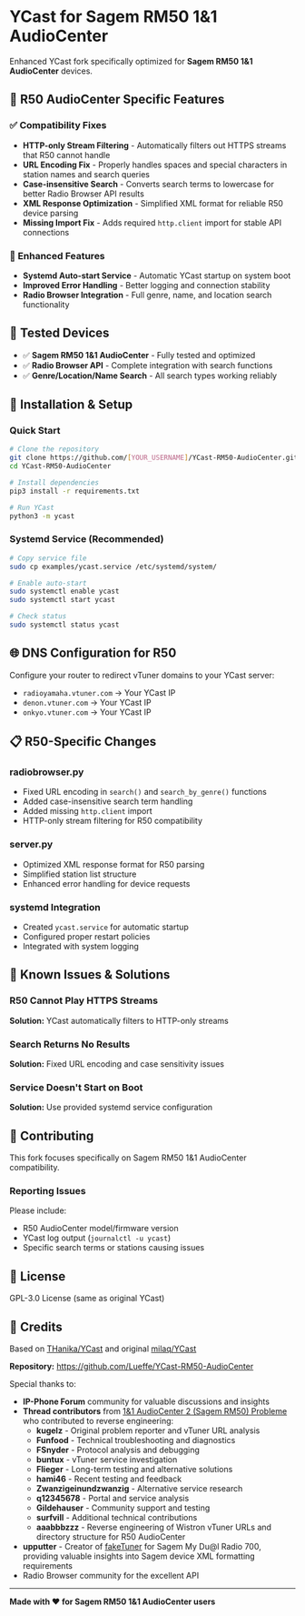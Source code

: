 # YCast for Sagem RM50 1&1 AudioCenter

Enhanced YCast fork specifically optimized for **Sagem RM50 1&1 AudioCenter** devices.

## 🎯 R50 AudioCenter Specific Features

### ✅ Compatibility Fixes
- **HTTP-only Stream Filtering** - Automatically filters out HTTPS streams that R50 cannot handle
- **URL Encoding Fix** - Properly handles spaces and special characters in station names and search queries
- **Case-insensitive Search** - Converts search terms to lowercase for better Radio Browser API results
- **XML Response Optimization** - Simplified XML format for reliable R50 device parsing
- **Missing Import Fix** - Adds required `http.client` import for stable API connections

### 🚀 Enhanced Features
- **Systemd Auto-start Service** - Automatic YCast startup on system boot
- **Improved Error Handling** - Better logging and connection stability
- **Radio Browser Integration** - Full genre, name, and location search functionality

## 📱 Tested Devices
- ✅ **Sagem RM50 1&1 AudioCenter** - Fully tested and optimized
- ✅ **Radio Browser API** - Complete integration with search functions
- ✅ **Genre/Location/Name Search** - All search types working reliably

## 🔧 Installation & Setup

### Quick Start
```bash
# Clone the repository
git clone https://github.com/[YOUR_USERNAME]/YCast-RM50-AudioCenter.git
cd YCast-RM50-AudioCenter

# Install dependencies
pip3 install -r requirements.txt

# Run YCast
python3 -m ycast
```

### Systemd Service (Recommended)
```bash
# Copy service file
sudo cp examples/ycast.service /etc/systemd/system/

# Enable auto-start
sudo systemctl enable ycast
sudo systemctl start ycast

# Check status
sudo systemctl status ycast
```

## 🌐 DNS Configuration for R50

Configure your router to redirect vTuner domains to your YCast server:
- `radioyamaha.vtuner.com` → Your YCast IP
- `denon.vtuner.com` → Your YCast IP  
- `onkyo.vtuner.com` → Your YCast IP

## 📋 R50-Specific Changes

### radiobrowser.py
- Fixed URL encoding in `search()` and `search_by_genre()` functions
- Added case-insensitive search term handling
- Added missing `http.client` import
- HTTP-only stream filtering for R50 compatibility

### server.py  
- Optimized XML response format for R50 parsing
- Simplified station list structure
- Enhanced error handling for device requests

### systemd Integration
- Created `ycast.service` for automatic startup
- Configured proper restart policies
- Integrated with system logging

## 🐛 Known Issues & Solutions

### R50 Cannot Play HTTPS Streams
**Solution:** YCast automatically filters to HTTP-only streams

### Search Returns No Results  
**Solution:** Fixed URL encoding and case sensitivity issues

### Service Doesn't Start on Boot
**Solution:** Use provided systemd service configuration

## 🤝 Contributing

This fork focuses specifically on Sagem RM50 1&1 AudioCenter compatibility. 

### Reporting Issues
Please include:
- R50 AudioCenter model/firmware version
- YCast log output (`journalctl -u ycast`)
- Specific search terms or stations causing issues

## 📄 License

GPL-3.0 License (same as original YCast)

## 🙏 Credits

Based on [THanika/YCast](https://github.com/THanika/YCast) and original [milaq/YCast](https://github.com/milaq/YCast)

**Repository:** https://github.com/Lueffe/YCast-RM50-AudioCenter

Special thanks to:
- **IP-Phone Forum** community for valuable discussions and insights
- **Thread contributors** from [1&1 AudioCenter 2 (Sagem RM50) Probleme](https://www.ip-phone-forum.de/threads/1-1-audiocenter-2-sagem-rm50-probleme.274806/) who contributed to reverse engineering:
  - **kugelz** - Original problem reporter and vTuner URL analysis
  - **Funfood** - Technical troubleshooting and diagnostics
  - **FSnyder** - Protocol analysis and debugging
  - **buntux** - vTuner service investigation
  - **Flieger** - Long-term testing and alternative solutions
  - **hami46** - Recent testing and feedback
  - **Zwanzigeinundzwanzig** - Alternative service research
  - **q12345678** - Portal and service analysis
  - **Gildehauser** - Community support and testing
  - **surfvill** - Additional technical contributions
  - **aaabbbzzz** - Reverse engineering of Wistron vTuner URLs and directory structure for R50 AudioCenter
- **upputter** - Creator of [fakeTuner](https://github.com/upputter/fakeTuner) for Sagem My Du@l Radio 700, providing valuable insights into Sagem device XML formatting requirements
- Radio Browser community for the excellent API

---

**Made with ❤️ for Sagem RM50 1&1 AudioCenter users**
